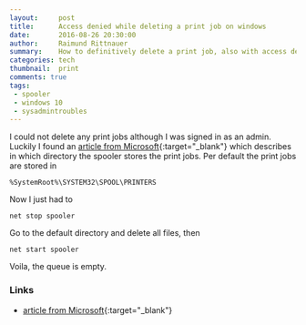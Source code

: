 ```yaml
---
layout:     post
title:      Access denied while deleting a print job on windows
date:       2016-08-26 20:30:00
author:     Raimund Rittnauer
summary:    How to definitively delete a print job, also with access denied on windows
categories: tech
thumbnail:  print
comments: true
tags:
 - spooler
 - windows 10
 - sysadmintroubles
---
```


I could not delete any print jobs although I was signed in as an admin. Luckily I found an [article from Microsoft][1]{:target="_blank"} which describes in which directory the spooler stores the print jobs. Per default the print jobs are stored in 

```
%SystemRoot%\SYSTEM32\SPOOL\PRINTERS
```

Now I just had to 

```
net stop spooler
```

Go to the default directory and delete all files, then 

```
net start spooler
```

Voila, the queue is empty.

### Links

- [article from Microsoft][1]{:target="_blank"}

[1]: https://support.microsoft.com/de-de/kb/137503